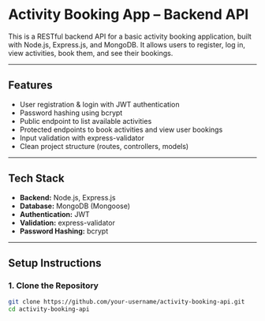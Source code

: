 # Activity Booking App – Backend API

This is a RESTful backend API for a basic activity booking application, built with Node.js, Express.js, and MongoDB. It allows users to register, log in, view activities, book them, and see their bookings.

---

## Features

- User registration & login with JWT authentication
- Password hashing using bcrypt
- Public endpoint to list available activities
- Protected endpoints to book activities and view user bookings
- Input validation with express-validator
- Clean project structure (routes, controllers, models)

---

## Tech Stack

- **Backend:** Node.js, Express.js
- **Database:** MongoDB (Mongoose)
- **Authentication:** JWT
- **Validation:** express-validator
- **Password Hashing:** bcrypt

---

## Setup Instructions

### 1. Clone the Repository

```bash
git clone https://github.com/your-username/activity-booking-api.git
cd activity-booking-api
